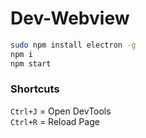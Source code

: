 # Dev-Webview

```bash
sudo npm install electron -g
npm i
npm start
```

<h3> Shortcuts </h3> 

`Ctrl+J` = Open DevTools <br>
`Ctrl+R` = Reload Page
